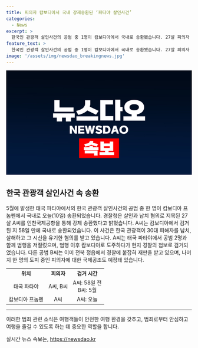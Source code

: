 ```yaml
---
title: 피의자 캄보디아서 국내 강제송환된 ‘파타야 살인사건’
categories:
  - News
excerpt: >
  한국인 관광객 살인사건의 공범 중 1명이 캄보디아에서 국내로 송환됐습니다. 27살 피의자 A씨는 살인과 납치 혐의 등을 받고 있으며, 캄보디아에서 검거된 지 58일 만에 송환됐습니다. A씨와 함께한 한국인 공범 2명 중 한 명은 이미 재판 중이고, 나머지 1명은 아직 해외 도피 중이지만 경찰은 국제공조를 통해 검거할 계획입니다.
feature_text: >
  한국인 관광객 살인사건의 공범 중 1명이 캄보디아에서 국내로 송환됐습니다. 27살 피의자 A씨는 살인과 납치 혐의 등을 받고 있으며, 캄보디아에서 검거된 지 58일 만에 송환됐습니다. A씨와 함께한 한국인 공범 2명 중 한 명은 이미 재판 중이고, 나머지 1명은 아직 해외 도피 중이지만 경찰은 국제공조를 통해 검거할 계획입니다.
image: '/assets/img/newsdao_breakingnews.jpg'
---
```


<p><img src="/assets/img/newsdao_breakingnews.jpg" alt="implanttips 속보" /></p>

<h2 data-ke-size="size26">한국 관광객 살인사건 속 송환</h2>

<p data-ke-size="size16">5월에 발생한 태국 파타야에서의 한국 관광객 살인사건의 공범 중 한 명이 캄보디아 프놈펜에서 국내로 오늘(10일) 송환되었습니다. 경찰청은 살인과 납치 혐의로 지목된 27살 A씨를 인천국제공항을 통해 강제 송환했다고 밝혔습니다. A씨는 캄보디아에서 검거된 지 58일 만에 국내로 송환되었습니다. 이 사건은 한국 관광객이 30대 피해자를 납치, 살해하고 그 시신을 유기한 혐의를 받고 있습니다. A씨는 태국 파타야에서 공범 2명과 함께 범행을 저질렀으며, 범행 이후 캄보디아로 도주하다가 현지 경찰의 첩보로 검거되었습니다. 다른 공범 B씨는 이미 전북 정읍에서 경찰에 붙잡혀 재판을 받고 있으며, 나머지 한 명의 도피 중인 피의자에 대한 국제공조도 예정돼 있습니다.</p>

<table>
  <tr>
    <td style="text-align: center; height: 17px;"><b>위치</b></td>
    <td style="text-align: center; height: 17px;"><b>피의자</b></td>
    <td style="text-align: center; height: 17px;"><b>검거 시간</b></td>
  </tr>
  <tr>
    <td style="text-align: center; height: 17px;">태국 파타야</td>
    <td style="text-align: center; height: 17px;">A씨, B씨</td>
    <td style="text-align: center; height: 17px;">A씨: 58일 전<br />B씨: 5월</td>
  </tr>
  <tr>
    <td style="text-align: center; height: 17px;">캄보디아 프놈펜</td>
    <td style="text-align: center; height: 17px;">A씨</td>
    <td style="text-align: center; height: 17px;">A씨: 오늘</td>
  </tr>
  </table>

<hr>

<p data-ke-size="size16">이러한 범죄 관련 소식은 여행객들이 안전한 여행 환경을 갖추고, 범죄로부터 안심하고 여행을 즐길 수 있도록 하는 데 중요한 역할을 합니다.</p>
실시간 뉴스 속보는, <a href="https://newsdao.kr" rel="dofollow">https://newsdao.kr</a>


